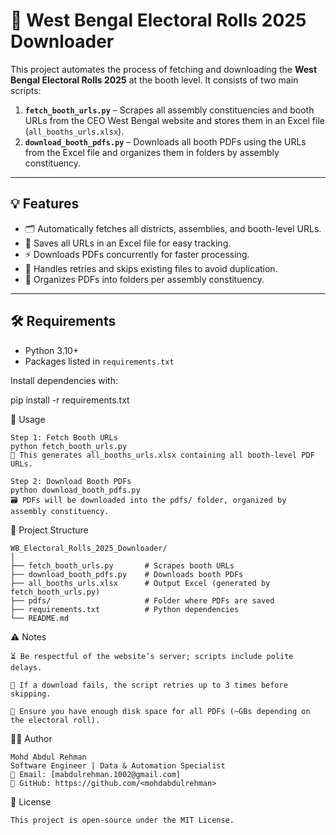 # 🌟 West Bengal Electoral Rolls 2025 Downloader

This project automates the process of fetching and downloading the **West Bengal Electoral Rolls 2025** at the booth level. It consists of two main scripts:

1. **`fetch_booth_urls.py`** – Scrapes all assembly constituencies and booth URLs from the CEO West Bengal website and stores them in an Excel file (`all_booths_urls.xlsx`).  
2. **`download_booth_pdfs.py`** – Downloads all booth PDFs using the URLs from the Excel file and organizes them in folders by assembly constituency.

---

## 💡 Features

- 🗂 Automatically fetches all districts, assemblies, and booth-level URLs.  
- 📄 Saves all URLs in an Excel file for easy tracking.  
- ⚡ Downloads PDFs concurrently for faster processing.  
- 🔄 Handles retries and skips existing files to avoid duplication.  
- 📂 Organizes PDFs into folders per assembly constituency.  

---

## 🛠 Requirements

- Python 3.10+  
- Packages listed in `requirements.txt`  

Install dependencies with:

pip install -r requirements.txt

🚀 Usage

	Step 1: Fetch Booth URLs
	python fetch_booth_urls.py
	📝 This generates all_booths_urls.xlsx containing all booth-level PDF URLs.

	Step 2: Download Booth PDFs
	python download_booth_pdfs.py
	🗃 PDFs will be downloaded into the pdfs/ folder, organized by assembly constituency.

📁 Project Structure

	WB_Electoral_Rolls_2025_Downloader/
	│
	├── fetch_booth_urls.py       # Scrapes booth URLs
	├── download_booth_pdfs.py    # Downloads booth PDFs
	├── all_booths_urls.xlsx      # Output Excel (generated by fetch_booth_urls.py)
	├── pdfs/                     # Folder where PDFs are saved
	├── requirements.txt          # Python dependencies
	└── README.md

⚠️ Notes

	⏳ Be respectful of the website’s server; scripts include polite delays.

	🔁 If a download fails, the script retries up to 3 times before skipping.

	💾 Ensure you have enough disk space for all PDFs (~GBs depending on the electoral roll).

👨‍💻 Author

	Mohd Abdul Rehman
	Software Engineer | Data & Automation Specialist
	📧 Email: [mabdulrehman.1002@gmail.com]
	🔗 GitHub: https://github.com/<mohdabdulrehman>

📜 License

	This project is open-source under the MIT License.